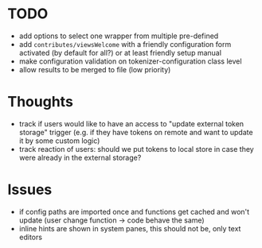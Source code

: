 # TODO

- add options to select one wrapper from multiple pre-defined
- add `contributes/viewsWelcome` with a friendly configuration form activated (by default for all?) or at least friendly setup manual
- make configuration validation on tokenizer-configuration class level
- allow results to be merged to file (low priority)

# Thoughts

- track if users would like to have an access to "update external token storage" trigger (e.g. if they have tokens on remote and want to update it by some custom logic)
- track reaction of users: should we put tokens to local store in case they were already in the external storage?

# Issues

- if config paths are imported once and functions get cached and won't update (user change function -> code behave the same)
- inline hints are shown in system panes, this should not be, only text editors
